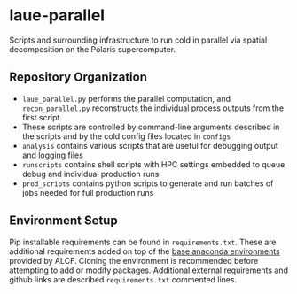 # laue-parallel

Scripts and surrounding infrastructure to run cold in parallel via spatial decomposition on the Polaris supercomputer. 

## Repository Organization

* `laue_parallel.py` performs the parallel computation, and `recon_parallel.py` reconstructs the individual process outputs from the first script
* These scripts are controlled by command-line arguments described in the scripts and by the cold config files located in `configs`
* `analysis` contains various scripts that are useful for debugging output and logging files
* `runscripts` contains shell scripts with HPC settings embedded to queue debug and individual production runs
* `prod_scripts` contains python scripts to generate and run batches of jobs needed for full production runs


## Environment Setup

Pip installable requirements can be found in `requirements.txt`. These are additional requirements added on top of the [base anaconda environments](https://www.alcf.anl.gov/support/user-guides/polaris/data-science-workflows/python/index.html) provided by ALCF. Cloning the environment is recommended before attempting to add or modify packages. Additional external requirements and github links are described `requirements.txt` commented lines. 
